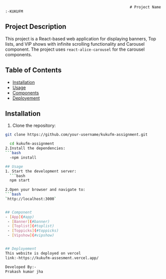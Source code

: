                                                             # Project Name :-KUKUFM

## Project Description

This project is a React-based web application for displaying banners,  Top lists, 
and VIP shows with infinite scrolling functionality and Carousel component. The project uses `react-alice-carousel` 
for the carousel components.

## Table of Contents
- [Installation](#installation)
- [Usage](#usage)
- [Components](#components)
- [Deployement](#deployement)
  
## Installation
1. Clone the repository:
 ```bash
git clone https://github.com/your-username/kukufm-assignment.git

   cd kukufm-assignment
2.Install the dependencies:
```bash
   -npm install

## Usage
1. Start the development server:
   ```bash
   npm start
   
2.Open your browser and navigate to:
```bash
`http://localhost:3000`


## Component
- [App](#app)
  - [Banner](#banner)
  - [Toplist](#toplist)
  - [Toppicks](#toppicks)
  - [Vipshow](#vipshow)


## Deployement
This website is deployed on vercel
link:-https://kukufm-assesment.vercel.app/

Developed By:-
Prakash kumar jha


